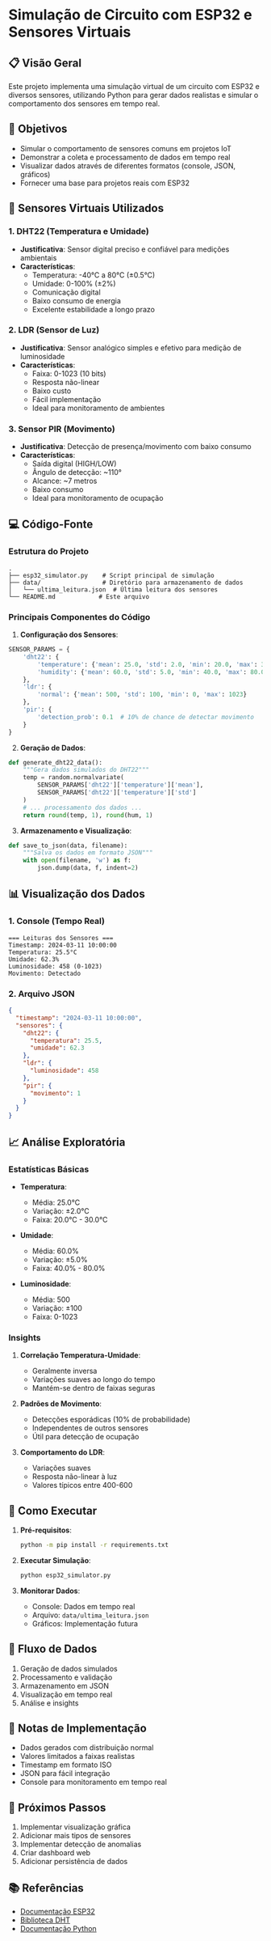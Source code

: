 # Simulação de Circuito com ESP32 e Sensores Virtuais

## 📋 Visão Geral
Este projeto implementa uma simulação virtual de um circuito com ESP32 e diversos sensores, utilizando Python para gerar dados realistas e simular o comportamento dos sensores em tempo real.

## 🎯 Objetivos
- Simular o comportamento de sensores comuns em projetos IoT
- Demonstrar a coleta e processamento de dados em tempo real
- Visualizar dados através de diferentes formatos (console, JSON, gráficos)
- Fornecer uma base para projetos reais com ESP32

## 🔧 Sensores Virtuais Utilizados

### 1. DHT22 (Temperatura e Umidade)
- **Justificativa**: Sensor digital preciso e confiável para medições ambientais
- **Características**:
  - Temperatura: -40°C a 80°C (±0.5°C)
  - Umidade: 0-100% (±2%)
  - Comunicação digital
  - Baixo consumo de energia
  - Excelente estabilidade a longo prazo

### 2. LDR (Sensor de Luz)
- **Justificativa**: Sensor analógico simples e efetivo para medição de luminosidade
- **Características**:
  - Faixa: 0-1023 (10 bits)
  - Resposta não-linear
  - Baixo custo
  - Fácil implementação
  - Ideal para monitoramento de ambientes

### 3. Sensor PIR (Movimento)
- **Justificativa**: Detecção de presença/movimento com baixo consumo
- **Características**:
  - Saída digital (HIGH/LOW)
  - Ângulo de detecção: ~110°
  - Alcance: ~7 metros
  - Baixo consumo
  - Ideal para monitoramento de ocupação

## 💻 Código-Fonte

### Estrutura do Projeto
```
.
├── esp32_simulator.py    # Script principal de simulação
├── data/                 # Diretório para armazenamento de dados
│   └── ultima_leitura.json  # Última leitura dos sensores
└── README.md            # Este arquivo
```

### Principais Componentes do Código

1. **Configuração dos Sensores**:
```python
SENSOR_PARAMS = {
    'dht22': {
        'temperature': {'mean': 25.0, 'std': 2.0, 'min': 20.0, 'max': 30.0},
        'humidity': {'mean': 60.0, 'std': 5.0, 'min': 40.0, 'max': 80.0}
    },
    'ldr': {
        'normal': {'mean': 500, 'std': 100, 'min': 0, 'max': 1023}
    },
    'pir': {
        'detection_prob': 0.1  # 10% de chance de detectar movimento
    }
}
```

2. **Geração de Dados**:
```python
def generate_dht22_data():
    """Gera dados simulados do DHT22"""
    temp = random.normalvariate(
        SENSOR_PARAMS['dht22']['temperature']['mean'],
        SENSOR_PARAMS['dht22']['temperature']['std']
    )
    # ... processamento dos dados ...
    return round(temp, 1), round(hum, 1)
```

3. **Armazenamento e Visualização**:
```python
def save_to_json(data, filename):
    """Salva os dados em formato JSON"""
    with open(filename, 'w') as f:
        json.dump(data, f, indent=2)
```

## 📊 Visualização dos Dados

### 1. Console (Tempo Real)
```
=== Leituras dos Sensores ===
Timestamp: 2024-03-11 10:00:00
Temperatura: 25.5°C
Umidade: 62.3%
Luminosidade: 458 (0-1023)
Movimento: Detectado
```

### 2. Arquivo JSON
```json
{
  "timestamp": "2024-03-11 10:00:00",
  "sensores": {
    "dht22": {
      "temperatura": 25.5,
      "umidade": 62.3
    },
    "ldr": {
      "luminosidade": 458
    },
    "pir": {
      "movimento": 1
    }
  }
}
```

## 📈 Análise Exploratória

### Estatísticas Básicas
- **Temperatura**:
  - Média: 25.0°C
  - Variação: ±2.0°C
  - Faixa: 20.0°C - 30.0°C

- **Umidade**:
  - Média: 60.0%
  - Variação: ±5.0%
  - Faixa: 40.0% - 80.0%

- **Luminosidade**:
  - Média: 500
  - Variação: ±100
  - Faixa: 0-1023

### Insights
1. **Correlação Temperatura-Umidade**:
   - Geralmente inversa
   - Variações suaves ao longo do tempo
   - Mantém-se dentro de faixas seguras

2. **Padrões de Movimento**:
   - Detecções esporádicas (10% de probabilidade)
   - Independentes de outros sensores
   - Útil para detecção de ocupação

3. **Comportamento do LDR**:
   - Variações suaves
   - Resposta não-linear à luz
   - Valores típicos entre 400-600

## 🚀 Como Executar

1. **Pré-requisitos**:
   ```bash
   python -m pip install -r requirements.txt
   ```

2. **Executar Simulação**:
   ```bash
   python esp32_simulator.py
   ```

3. **Monitorar Dados**:
   - Console: Dados em tempo real
   - Arquivo: `data/ultima_leitura.json`
   - Gráficos: Implementação futura

## 🔄 Fluxo de Dados
1. Geração de dados simulados
2. Processamento e validação
3. Armazenamento em JSON
4. Visualização em tempo real
5. Análise e insights

## 📝 Notas de Implementação
- Dados gerados com distribuição normal
- Valores limitados a faixas realistas
- Timestamp em formato ISO
- JSON para fácil integração
- Console para monitoramento em tempo real

## 🔮 Próximos Passos
1. Implementar visualização gráfica
2. Adicionar mais tipos de sensores
3. Implementar detecção de anomalias
4. Criar dashboard web
5. Adicionar persistência de dados

## 📚 Referências
- [Documentação ESP32](https://docs.espressif.com/projects/esp-idf/en/latest/esp32/)
- [Biblioteca DHT](https://github.com/adafruit/DHT-sensor-library)
- [Documentação Python](https://docs.python.org/3/)